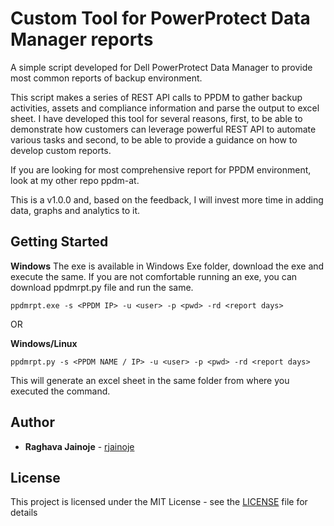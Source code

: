 # Custom Tool for PowerProtect Data Manager reports

A simple script developed for Dell PowerProtect Data Manager to provide most common reports of backup environment.

This script makes a series of REST API calls to PPDM to gather backup activities, assets and compliance information and parse the output to excel sheet. 
I have developed this tool for several reasons, first, to be able to demonstrate how customers can leverage powerful REST API to automate various tasks and second, to be able to provide a guidance on how to develop custom reports.

If you are looking for most comprehensive report for PPDM environment, look at my other repo ppdm-at.

This is a v1.0.0 and, based on the feedback, I will invest more time in adding data, graphs and analytics to it.

## Getting Started

**Windows**
The exe is available in Windows Exe folder, download the exe and execute the same. If you are not comfortable running an exe, you can download ppdmrpt.py file and run the same.

```
ppdmrpt.exe -s <PPDM IP> -u <user> -p <pwd> -rd <report days>
```

OR

**Windows/Linux**

```
ppdmrpt.py -s <PPDM NAME / IP> -u <user> -p <pwd> -rd <report days>
```

This will generate an excel sheet in the same folder from where you executed the command.



## Author

* **Raghava Jainoje** - [rjainoje](https://github.com/rjainoje)


## License

This project is licensed under the MIT License - see the [LICENSE](LICENSE) file for details
